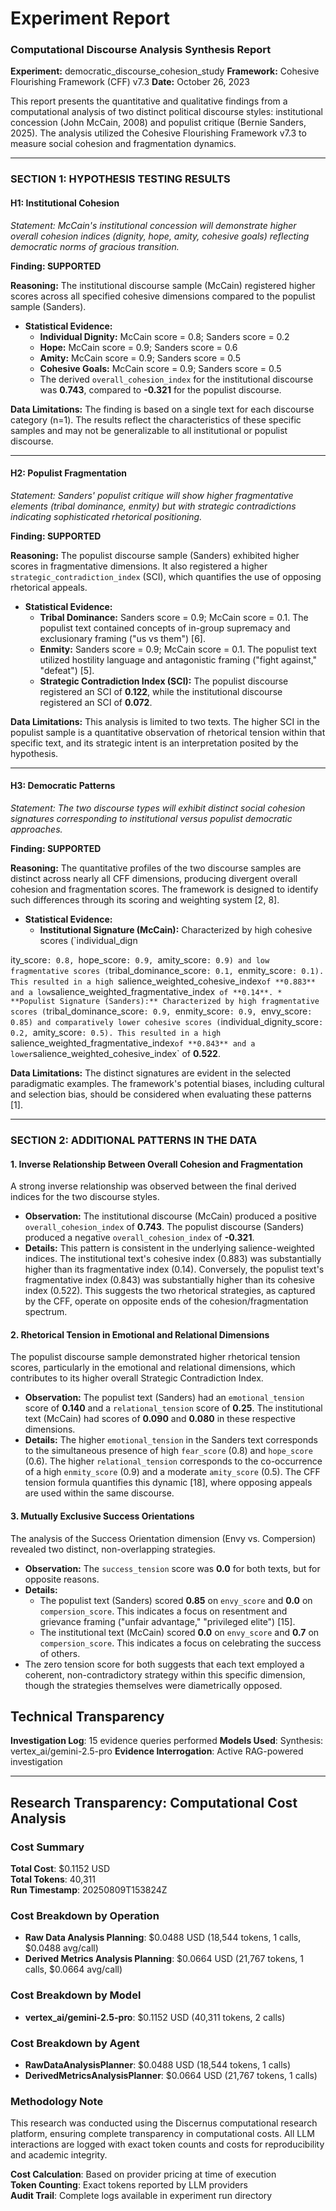 # Experiment Report

### **Computational Discourse Analysis Synthesis Report**

**Experiment:** democratic_discourse_cohesion_study
**Framework:** Cohesive Flourishing Framework (CFF) v7.3
**Date:** October 26, 2023

This report presents the quantitative and qualitative findings from a computational analysis of two distinct political discourse styles: institutional concession (John McCain, 2008) and populist critique (Bernie Sanders, 2025). The analysis utilized the Cohesive Flourishing Framework v7.3 to measure social cohesion and fragmentation dynamics.

---

### **SECTION 1: HYPOTHESIS TESTING RESULTS**

#### **H1: Institutional Cohesion**
*Statement: McCain's institutional concession will demonstrate higher overall cohesion indices (dignity, hope, amity, cohesive goals) reflecting democratic norms of gracious transition.*

**Finding: SUPPORTED**

**Reasoning:**
The institutional discourse sample (McCain) registered higher scores across all specified cohesive dimensions compared to the populist sample (Sanders).

*   **Statistical Evidence:**
    *   **Individual Dignity:** McCain score = 0.8; Sanders score = 0.2
    *   **Hope:** McCain score = 0.9; Sanders score = 0.6
    *   **Amity:** McCain score = 0.9; Sanders score = 0.5
    *   **Cohesive Goals:** McCain score = 0.9; Sanders score = 0.5
    *   The derived `overall_cohesion_index` for the institutional discourse was **0.743**, compared to **-0.321** for the populist discourse.

**Data Limitations:**
The finding is based on a single text for each discourse category (n=1). The results reflect the characteristics of these specific samples and may not be generalizable to all institutional or populist discourse.

---

#### **H2: Populist Fragmentation**
*Statement: Sanders' populist critique will show higher fragmentative elements (tribal dominance, enmity) but with strategic contradictions indicating sophisticated rhetorical positioning.*

**Finding: SUPPORTED**

**Reasoning:**
The populist discourse sample (Sanders) exhibited higher scores in fragmentative dimensions. It also registered a higher `strategic_contradiction_index` (SCI), which quantifies the use of opposing rhetorical appeals.

*   **Statistical Evidence:**
    *   **Tribal Dominance:** Sanders score = 0.9; McCain score = 0.1. The populist text contained concepts of in-group supremacy and exclusionary framing ("us vs them") [6].
    *   **Enmity:** Sanders score = 0.9; McCain score = 0.1. The populist text utilized hostility language and antagonistic framing ("fight against," "defeat") [5].
    *   **Strategic Contradiction Index (SCI):** The populist discourse registered an SCI of **0.122**, while the institutional discourse registered an SCI of **0.072**.

**Data Limitations:**
This analysis is limited to two texts. The higher SCI in the populist sample is a quantitative observation of rhetorical tension within that specific text, and its strategic intent is an interpretation posited by the hypothesis.

---

#### **H3: Democratic Patterns**
*Statement: The two discourse types will exhibit distinct social cohesion signatures corresponding to institutional versus populist democratic approaches.*

**Finding: SUPPORTED**

**Reasoning:**
The quantitative profiles of the two discourse samples are distinct across nearly all CFF dimensions, producing divergent overall cohesion and fragmentation scores. The framework is designed to identify such differences through its scoring and weighting system [2, 8].

*   **Statistical Evidence:**
    *   **Institutional Signature (McCain):** Characterized by high cohesive scores (`individual_dign

ity_score`: 0.8, `hope_score`: 0.9, `amity_score`: 0.9) and low fragmentative scores (`tribal_dominance_score`: 0.1, `enmity_score`: 0.1). This resulted in a high `salience_weighted_cohesive_index` of **0.883** and a low `salience_weighted_fragmentative_index` of **0.14**.
    *   **Populist Signature (Sanders):** Characterized by high fragmentative scores (`tribal_dominance_score`: 0.9, `enmity_score`: 0.9, `envy_score`: 0.85) and comparatively lower cohesive scores (`individual_dignity_score`: 0.2, `amity_score`: 0.5). This resulted in a high `salience_weighted_fragmentative_index` of **0.843** and a lower `salience_weighted_cohesive_index` of **0.522**.

**Data Limitations:**
The distinct signatures are evident in the selected paradigmatic examples. The framework's potential biases, including cultural and selection bias, should be considered when evaluating these patterns [1].

---

### **SECTION 2: ADDITIONAL PATTERNS IN THE DATA**

#### **1. Inverse Relationship Between Overall Cohesion and Fragmentation**
A strong inverse relationship was observed between the final derived indices for the two discourse styles.

*   **Observation:** The institutional discourse (McCain) produced a positive `overall_cohesion_index` of **0.743**. The populist discourse (Sanders) produced a negative `overall_cohesion_index` of **-0.321**.
*   **Details:** This pattern is consistent in the underlying salience-weighted indices. The institutional text's cohesive index (0.883) was substantially higher than its fragmentative index (0.14). Conversely, the populist text's fragmentative index (0.843) was substantially higher than its cohesive index (0.522). This suggests the two rhetorical strategies, as captured by the CFF, operate on opposite ends of the cohesion/fragmentation spectrum.

#### **2. Rhetorical Tension in Emotional and Relational Dimensions**
The populist discourse sample demonstrated higher rhetorical tension scores, particularly in the emotional and relational dimensions, which contributes to its higher overall Strategic Contradiction Index.

*   **Observation:** The populist text (Sanders) had an `emotional_tension` score of **0.140** and a `relational_tension` score of **0.25**. The institutional text (McCain) had scores of **0.090** and **0.080** in these respective dimensions.
*   **Details:** The higher `emotional_tension` in the Sanders text corresponds to the simultaneous presence of high `fear_score` (0.8) and `hope_score` (0.6). The higher `relational_tension` corresponds to the co-occurrence of a high `enmity_score` (0.9) and a moderate `amity_score` (0.5). The CFF tension formula quantifies this dynamic [18], where opposing appeals are used within the same discourse.

#### **3. Mutually Exclusive Success Orientations**
The analysis of the Success Orientation dimension (Envy vs. Compersion) revealed two distinct, non-overlapping strategies.

*   **Observation:** The `success_tension` score was **0.0** for both texts, but for opposite reasons.
*   **Details:**
    *   The populist text (Sanders) scored **0.85** on `envy_score` and **0.0** on `compersion_score`. This indicates a focus on resentment and grievance framing ("unfair advantage," "privileged elite") [15].
    *   The institutional text (McCain) scored **0.0** on `envy_score` and **0.7** on `compersion_score`. This indicates a focus on celebrating the success of others.
*   The zero tension score for both suggests that each text employed a coherent, non-contradictory strategy within this specific dimension, though the strategies themselves were diametrically opposed.

## Technical Transparency
**Investigation Log**: 15 evidence queries performed
**Models Used**: Synthesis: vertex_ai/gemini-2.5-pro
**Evidence Interrogation**: Active RAG-powered investigation


---

## Research Transparency: Computational Cost Analysis

### Cost Summary
**Total Cost**: $0.1152 USD  
**Total Tokens**: 40,311  
**Run Timestamp**: 20250809T153824Z  

### Cost Breakdown by Operation
- **Raw Data Analysis Planning**: $0.0488 USD (18,544 tokens, 1 calls, $0.0488 avg/call)
- **Derived Metrics Analysis Planning**: $0.0664 USD (21,767 tokens, 1 calls, $0.0664 avg/call)

### Cost Breakdown by Model
- **vertex_ai/gemini-2.5-pro**: $0.1152 USD (40,311 tokens, 2 calls)

### Cost Breakdown by Agent
- **RawDataAnalysisPlanner**: $0.0488 USD (18,544 tokens, 1 calls)
- **DerivedMetricsAnalysisPlanner**: $0.0664 USD (21,767 tokens, 1 calls)

### Methodology Note
This research was conducted using the Discernus computational research platform, ensuring complete transparency in computational costs. All LLM interactions are logged with exact token counts and costs for reproducibility and academic integrity.

**Cost Calculation**: Based on provider pricing at time of execution  
**Token Counting**: Exact tokens reported by LLM providers  
**Audit Trail**: Complete logs available in experiment run directory  
